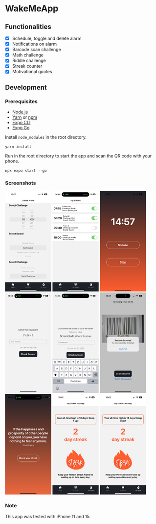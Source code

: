 # WakeMeApp

## Functionalities

- [x] Schedule, toggle and delete alarm
- [x] Notifications on alarm
- [x] Barcode scan challenge
- [x] Math challenge
- [x] Riddle challenge
- [x] Streak counter
- [x] Motivational quotes

## Development

### Prerequisites

- [Node.js](https://nodejs.org/)
- [Yarn](https://yarnpkg.com/) or [npm](https://www.npmjs.com/)
- [Expo CLI](https://docs.expo.dev/more/expo-cli/)
- [Expo Go](https://expo.dev/client)

Install `node_modules` in the root directory.

```
yarn install
```

Run in the root directory to start the app and scan the QR code with your phone.

```
npx expo start --go
```

### Screenshots

<img src="screenshots/1.png" alt="Set Alarm" width="30%">
<img src="screenshots/2.png" alt="Alarm List" width="30%">
<img src="screenshots/3.png" alt="Alarm Ring" width="30%">
<img src="screenshots/4.png" alt="Math Challenge" width="30%">
<img src="screenshots/5.png" alt="Riddle Challenge" width="30%">
<img src="screenshots/6.png" alt="Barcode Challenge" width="30%">
<img src="screenshots/7.png" alt="Quote Screen" width="30%">
<img src="screenshots/8.png" alt="Streak" width="30%">
<img src="screenshots/8.png" alt="Streak" width="30%">

### Note

This app was tested with iPhone 11 and 15.

